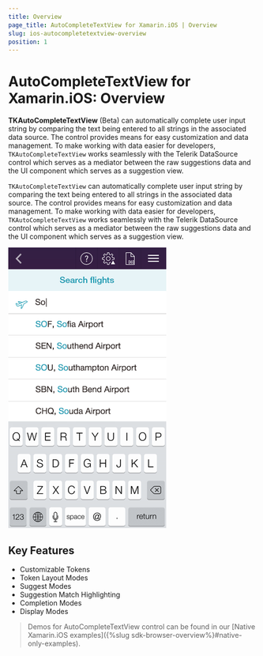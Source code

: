 ```yaml
---
title: Overview
page_title: AutoCompleteTextView for Xamarin.iOS | Overview
slug: ios-autocompletetextview-overview
position: 1
---
```


# AutoCompleteTextView for Xamarin.iOS: Overview

**TKAutoCompleteTextView** (Beta) can automatically complete user input string by comparing the text being entered to all strings in the associated data source. The control provides means for easy customization and data management. To make working with data easier for developers, <code>TKAutoCompleteTextView</code> works seamlessly with the Telerik DataSource control which serves as a mediator between the raw suggestions data and the UI component which serves as a suggestion view.

<code>TKAutoCompleteTextView</code> can automatically complete user input string by comparing the text being entered to all strings in the associated data source. The control provides means for easy customization and data management. To make working with data easier for developers, <code>TKAutoCompleteTextView</code> works seamlessly with the Telerik DataSource control which serves as a mediator between the raw suggestions data and the UI component which serves as a suggestion view.

<img src="../images/autocomplete-overview001.png"/>

## Key Features

- Customizable Tokens
- Token Layout Modes
- Suggest Modes
- Suggestion Match Highlighting
- Completion Modes
- Display Modes

> Demos for AutoCompleteTextView control can be found in our [Native Xamarin.iOS examples]({%slug sdk-browser-overview%}#native-only-examples).
